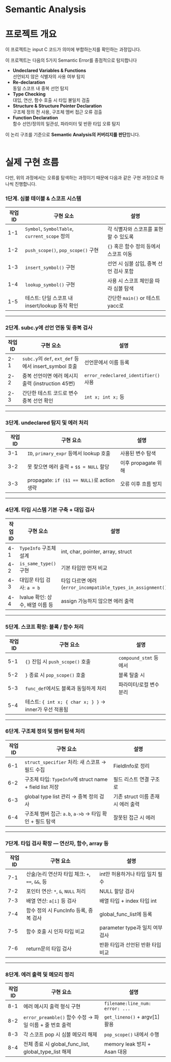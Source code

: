 # Semantic Analysis

# 프로젝트 개요
이 프로젝트는 input C 코드가 의미에 부합하는지를 확인하는 과정입니다. 

이 프로젝트는 다음의 5가지 Semantic Error를 중점적으로 탐지합니다
- **Undeclared Variables & Functions**  
  선언되지 않은 식별자의 사용 여부 탐지
- **Re-declaration**  
  동일 스코프 내 중복 선언 탐지
- **Type Checking**  
  대입, 연산, 함수 호출 시 타입 불일치 검출
- **Structure & Structure Pointer Declaration**  
  구조체 정의 전 사용, 구조체 멤버 접근 오류 검출
- **Function Declaration**  
  함수 선언/정의의 일관성, 파라미터 및 반환 타입 오류 탐지

이 논리 구조를 기준으로 **Semantic Analysis의 커버리지를 판단**합니다.
<br><br>

# 실제 구현 흐름
다만, 위의 과정에서는 오류를 탐색하는 과정이기 때문에 다음과 같은 구현 과정으로 하나씩 진행합니다.

### 1단계. 심볼 테이블 & 스코프 시스템

| **작업 ID** | **구현 요소**                                   | **설명**                    |
| --------- | ------------------------------------------- | ------------------------- |
| 1-1       | `Symbol`, `SymbolTable`, `current_scope` 정의 | 각 식별자와 스코프를 표현할 수 있도록     |
| 1-2       | `push_scope()`, `pop_scope()` 구현            | `{}` 혹은 함수 정의 등에서 스코프 이동  |
| 1-3       | `insert_symbol()` 구현                        | 선언 시 심볼 삽입, 중복 선언 검사 포함   |
| 1-4       | `lookup_symbol()` 구현                        | 사용 시 스코프 체인을 따라 심볼 탐색     |
| 1-5       | 테스트: 단일 스코프 내 insert/lookup 동작 확인           | 간단한 `main()` or 테스트 yacc로 |

---

### 2단계. subc.y에 선언 연동 및 중복 검사

| **작업 ID** | **구현 요소**                                       | **설명**                             |
| --------- | ----------------------------------------------- | ---------------------------------- |
| 2-1       | `subc.y`의 `def`, `ext_def` 등에서 insert_symbol 호출 | 선언문에서 이름 등록                        |
| 2-2       | 중복 선언이면 에러 메시지 출력 (instruction 45번)             | `error_redeclared_identifier()` 사용 |
| 2-3       | 간단한 테스트 코드로 변수 중복 선언 확인                         | `int x; int x;` 등                  |

---

### 3단계. undeclared 탐지 및 에러 처리

| **작업 ID** | **구현 요소**                               | **설명**          |
| --------- | --------------------------------------- | --------------- |
| 3-1       | `ID`, `primary_expr` 등에서 lookup 호출      | 사용된 변수 탐색       |
| 3-2       | 못 찾으면 에러 출력 + `$$ = NULL` 할당            | 이후 propagate 위해 |
| 3-3       | propagate: `if ($1 == NULL)`로 action 생략 | 오류 이후 흐름 방지     |

---

### 4단계. 타입 시스템 기본 구축 + 대입 검사

| **작업 ID** | **구현 요소**              | **설명**                                                 |
| --------- | ---------------------- | ------------------------------------------------------ |
| 4-1       | `TypeInfo` 구조체 설계      | int, char, pointer, array, struct                      |
| 4-2       | `is_same_type()` 구현    | 기본 타입만 먼저 비교                                           |
| 4-3       | 대입문 타입 검사: `a = b`     | 타입 다르면 에러 (`error_incompatible_types_in_assignment()`) |
| 4-4       | lvalue 확인: 상수, 배열 이름 등 | assign 가능하지 않으면 에러 출력                                  |

---

### 5단계. 스코프 확장: 블록 / 함수 처리

| **작업 ID** | **구현 요소**                                     | **설명**              |
| --------- | --------------------------------------------- | ------------------- |
| 5-1       | `{}` 진입 시 `push_scope()` 호출                   | `compound_stmt` 등에서 |
| 5-2       | `}` 종료 시 `pop_scope()` 호출                     | 블록 탈출 시             |
| 5-3       | `func_def`에서도 블록과 동일하게 처리                     | 파라미터/로컬 변수 분리       |
| 5-4       | 테스트: `{ int x; { char x; } }` → inner가 우선 적용됨 |                     |

---

### 6단계. 구조체 정의 및 멤버 탐색 처리

| **작업 ID** | **구현 요소**                                       | **설명**                  |
| --------- | ----------------------------------------------- | ----------------------- |
| 6-1       | `struct_specifier` 처리: 새 스코프 → 필드 수집            | FieldInfo로 정리           |
| 6-2       | 구조체 타입: `TypeInfo`에 struct name + field list 저장 | 필드 리스트 연결 구조로           |
| 6-3       | global type list 관리 → 중복 정의 검사                  | 기존 struct 이름 존재 시 에러 출력 |
| 6-4       | 구조체 멤버 접근: `a.b`, `a->b` → 타입 확인 + 필드 탐색        | 잘못된 접근 시 에러             |

---

### 7단계. 타입 검사 확장 — 연산자, 함수, array 등

| **작업 ID** | **구현 요소**                           | **설명**                   |
| --------- | ----------------------------------- | ------------------------ |
| 7-1       | 산술/논리 연산자 타입 체크: `+`, `==`, `&&`, 등 | int만 허용하거나 타입 일치 필수      |
| 7-2       | 포인터 연산: `*`, `&`, `NULL` 처리         | NULL 할당 검사               |
| 7-3       | 배열 연산: `a[i]` 등 검사                  | 배열 타입 + index 타입 int     |
| 7-4       | 함수 정의 시 FuncInfo 등록, 중복 검사          | global_func_list에 등록     |
| 7-5       | 함수 호출 시 인자 타입 비교                    | parameter type과 일치 여부 검사 |
| 7-6       | return문의 타입 검사                      | 반환 타입과 선언된 반환 타입 비교      |

---

### 8단계. 에러 출력 및 메모리 정리

| **작업 ID** | **구현 요소**                                     | **설명**                          |
| --------- | --------------------------------------------- | ------------------------------- |
| 8-1       | 에러 메시지 출력 형식 구현                               | `filename:line_num: error: ...` |
| 8-2       | `error_preamble()` 함수 수정 → 파일 이름 + 줄 번호 출력    | `get_lineno()` + argv[1] 활용     |
| 8-3       | 각 스코프 pop 시 심볼 메모리 해제                         | `pop_scope()` 내에서 수행            |
| 8-4       | 전체 종료 시 global_func_list, global_type_list 해제 | memory leak 방지 + Asan 대응        |

